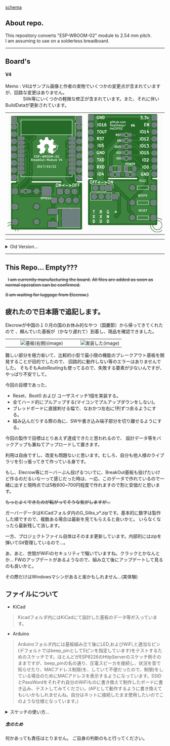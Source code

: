 [schema](ESP-WROOM-02_BreakOut)

## About repo. ##
  
  
This repository converts "ESP-WROOM-02" module to 2.54 mm pitch.  
I am assuming to use on a solderless breadboard.

---
## Board's ##

#### V4 ####

Memo : V4はサンプル画像と作者の実物でいくつかの変更点が含まれていますが、回路な変更はありません。<br>
　　　　Sillk等にいくつかの軽微な修正が含まれています。また、それに伴いBuildDataが更新されています。

<table>
    <tr>
        <td>
            <img src="/doc/HsESP02-V4_Top.png" alt="Top View(image)" width="320px">
        </td>
        <td>
            <img src="/doc/HsESP02-V4_Bottom.png" alt="Bottom View(image)" width="320px">
        </td>
    </tr>
</table>

<!--
[schema]
-->

---

<details>
<summary>Old Version...</summary>

#### V3 ####

<table>
    <tr>
        <td>
            <img src="/doc/HsESP02-V3_Top.png" alt="Top View(image)" width="320px">
        </td>
        <td>
            <img src="/doc/HsESP02-V3_Bottom.png" alt="Bottom View(image)" width="320px">
        </td>
    </tr>
</table>

<!--
[schema]
-->

---

#### V2 ####

<table>
    <tr>
        <td>
            <img src="/doc/esp-wroom-02_BO_top.png" alt="Top View(image)" width="320px">
        </td>
        <td>
            <img src="/doc/esp-wroom-02_BO_bottom.png" alt="Bottom View(image)" width="320px">
        </td>
    </tr>
</table>

<!--
[schema]
-->

</details>

---
  
  
## This Repo... Empty??? ##
  
~~I am currently manufacturing the board.~~
~~All files are added as soon as normal operation can be confirmed.~~

~~(I am waiting for luggage from Elecrow.)~~

## 疲れたので日本語で追記します。 ##

Elecrowが中国の１０月の国のお休み的なやつ（国慶節）から帰ってきてくれたので
、頼んでいた基板が（かなり遅れて）到着し、現品を確認できました。

<table>
    <tr>
        <td>
            <img src="https://pbs.twimg.com/media/DMmNImkV4AAFdXv.jpg" alt="基板(右側)(image)" width="320px">
        </td>
        <td>
            <img src="https://pbs.twimg.com/media/DMqHTEWVoAAIX9F.jpg" alt="実装した(image)" width="320px">
        </td>
    </tr>
</table>

難しい部分を極力省いて、比較的小型で最小限の機能のブレークアウト基板を開発することが目的でしたので、
回路的に動作しない等のエラーはありませんでした。
そもそもAutoRoutingも使ってるので、失敗する要素が少ないんですが、やっぱり不安でして。

今回の目標であった、
* Reset、Boot0 および ユーザスイッチ1個を実装する。
* 全てハード的にプルアップする(マイコンでプルアップダウンをしない)。
* ブレッドボードに直接刺せる幅で、なおかつ左右に1列ずつ余るようにする。
* 組み込んだりする際の為に、SWや書き込み端子部分を切り離せるようにする。

今回の製作で目標はとりあえず達成できたと思われるので、
設計データ等をバックアップも兼ねてアップロードして置きます。

利用は自由ですし、改変も問題ないと思います。むしろ、自分も他人様のライブラリを引っ張ってきて作っている身です。

もし、Elecrow等にガーバーぶん投げるついでに、BreakOut基板も投げたいけど作るのだるいなーって感じだった時は、一応、このデータで作れているので一緒に出すと現時点では5枚600~700円程度で作れますので割と安価だと思います。

~~もっとよくできたのが転がってそうな気がしますが…~~

ガーバーデータはKiCadフォルダ内のG_Silks_v*.zipです。基本的に数字は製作した順ですので、複数ある場合は最新を見てもらえると良いかと。
いらなくなったら最新残して消します。

一方、プロジェクトファイル自体はそのまま更新しています。内部的にはzipを弾いてGit管理しているので…。

あ、あと、世間がWiFiのセキュリティで騒いでいますね。クラックとかなんとか…
FWのアップデートがあるようなので、組み立て後にアップデートして見るのも良いかと。

その際だけはWindowsマシンがあると楽かもしれません…(実体験)

##  ファイルについて ##

* KiCad
> Kicadフォルダ内にはKiCadにて設計した基板のデータ等が入っています。

* Arduino
> Arduinoフォルダ内には基板組み立て後にLED,およびWiFi,と適当なピン(デフォルトではbeep_pinとして5ピンを指定しています)をテストするためのスケッチです。ほとんどがESP8226のHttpServerのスケッチ例そのままですが、beep_pinの名の通り、圧電スピーカを接続し、状況を音で知らせたり、MACアドレス制限(を、していて不便だったので、制限)をしている場合のためにMACアドレスを表示するようになっています。SSIDとPassWordをそれぞれ自分のWiFiものに書き換えて制作したボードに書き込み、テストしてみてください。(APとして動作するように書き換えてもいいかもしれませんね。自分はネットに接続したまま使用したいのでこのような仕様となっています。)

<details>
<summary>スケッチの使い方...</summary>

>> OTA(Over The Air 無線LAN経由によるUpdate )を使用してみたい場合
>> 1. Boot0スイッチを使用して起動しシリアル接続にてHsESP02_BasicOTA.inoを書き込んでください。
>> 1. その後、スケッチを書き込みする際にはBasicOTAに追記する形で作成し、ArduinoIDE上のシリアルポートにてネットワークポートに表示されるOTA用ポートを指定して ***Boot0スイッチ等でブートモードに入ったりはせずに*** Uploadをしてください。
>> 1. (今後はHsESP02_BasicOTA.inoやその元になっているBasicOTA.ino等にアップデートがない限り、１を実行する必要はありません。)

>> OTAを使用しない場合
>> 1. Boot0スイッチを使用して起動しシリアル接続にてHsESP02_ESP-WROOM-02_Test.inoを書き込んで動作を確認します。

</details>

##### 念のため #####
何かあっても責任はとりません。
ご自身の判断のもと行ってください。
